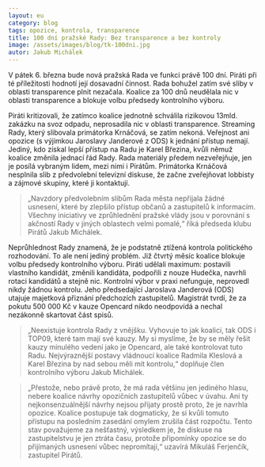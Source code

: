 ```yaml
---
layout: eu
category: blog
tags: opozice, kontrola, transparence
title: 100 dní pražské Rady: Bez transparence a bez kontroly
image: /assets/images/blog/tk-100dni.jpg
autor: Jakub Michálek
---
```


V pátek 6. března bude nová pražská Rada ve funkci právě 100 dní. Piráti při té příležitosti hodnotí její dosavadní činnost. Rada bohužel zatím své sliby v oblasti transparence plnit nezačala. Koalice za 100 dnů neudělala nic v oblasti transparence a blokuje volbu předsedy kontrolního výboru.

Piráti kritizovali, že zatímco koalice jednotně schválila rizikovou 13mld. zakázku na svoz odpadu, neprosadila nic v oblasti transparence. Streaming Rady, který slibovala primátorka Krnáčová, se zatím nekoná. Veřejnost ani opozice (s výjimkou Jaroslavy Janderové z ODS) k jednání přístup nemají. Jediný, kdo získal lepší přístup na Radu je Karel Březina, kvůli němuž koalice změnila jednací řád Rady. Rada materiály předem nezveřejňuje, jen je posílá vybraným lidem, mezi nimi i Pirátům. Primátorka Krnáčová nesplnila slib z předvolební televizní diskuse, že začne zveřejňovat lobbisty a zájmové skupiny, které ji kontaktují.

> „Navzdory předvolebním slibům Rada města nepřijala žádné usnesení, které by zlepšilo přístup občanů a zastupitelů k informacím. Všechny iniciativy ve zprůhlednění pražské vlády jsou v porovnání s akčností Rady v jiných oblastech velmi pomalé,“ říká předseda klubu Pirátů Jakub Michálek.

Neprůhlednost Rady znamená, že je podstatně ztížená kontrola politického rozhodování. To ale není jediný problém. Již čtvrtý měsíc koalice blokuje volbu předsedy kontrolního výboru. Piráti udělali maximum: postavili vlastního kandidát, změnili kandidáta, podpořili z nouze Hudečka, navrhli rotaci kandidátů a stejně nic. Kontrolní výbor v praxi nefunguje, neprovedl nikdy žádnou kontrolu. Jeho předsedající Jaroslava Janderová (ODS) utajuje majetková přiznání předchozích zastupitelů. Magistrát tvrdí, že za pokutu 500 000 Kč v kauze Opencard nikdo neodpovídá a nechal nezákonně skartovat část spisů. 

> „Neexistuje kontrola Rady z vnějšku. Vyhovuje to jak koalici, tak ODS i TOP09, které tam mají své kauzy. My si myslíme, že by se měly řešit kauzy minulého vedení jako je Opencard, ale také kontrolovat tuto Radu. Nejvýraznější postavy vládnoucí koalice Radmila Kleslová a Karel Březina by nad sebou měli mít kontrolu,“ doplňuje člen kontrolního výboru Jakub Michálek.

> „Přestože, nebo právě proto, že má rada většinu jen jediného hlasu, nebere koalice návrhy opozičních zastupitelů vůbec v úvahu. Ani ty nejkonsenzuálnější návrhy nejsou přijaty prostě proto, že je navrhla opozice. Koalice postupuje tak dogmaticky, že si kvůli tomuto přístupu na posledním zasedání omylem zrušila část rozpočtu. Tento stav považujeme za nešťastný, výsledkem je, že diskuse na zastupitelstvu je jen ztráta času, protože připomínky opozice se do přijímaných usnesení vůbec nepromítají,“ uzavírá Mikuláš Ferjenčík, zastupitel Pirátů. 
